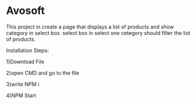 # Avosoft
This project in  create a page that displays a list of products and show category in select box. select box in select one cetegory should filter the list of products.

Installation Steps:

1)Download File

2)open CMD and go to the file

3)write NPM i

4)NPM Start
